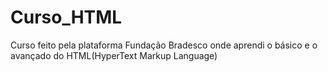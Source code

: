 # Curso_HTML
 Curso feito pela plataforma Fundação Bradesco onde aprendi o básico e o avançado do HTML(HyperText Markup Language)

